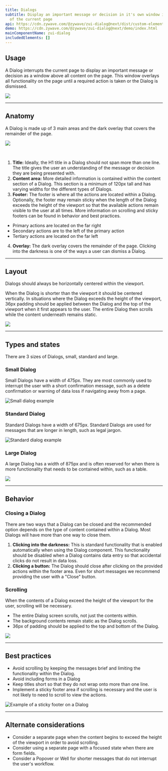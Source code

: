 ```yaml
---
title: Dialogs
subtitle: Display an important message or decision in it's own window in front
  of the current page
api: https://cdn.zywave.com/@zywave/zui-dialog@next/dist/custom-elements.json
demo: https://cdn.zywave.com/@zywave/zui-dialog@next/demo/index.html
mainComponentName: zui-dialog
includedElements: []
---
```

## Usage

A Dialog interrupts the current page to display an important message or decision as a window above all content on the page. This window overlays all functionality on the page until a required action is taken or the Dialog is dismissed. 

![](/images/dialog_usage.svg)

- - -

## Anatomy

A Dialog is made up of 3 main areas and the dark overlay that covers the remainder of the page. 

![](/images/dialog_anatomy.svg)

</br> 

1. **Title:** Ideally, the H1 title in a Dialog should not span more than one line. The title gives the user an understanding of the message or decision they are being presented with. 
2. **Content area:** More detailed information is contained within the content section of a Dialog. This section is a minimum of 120px tall and has varying widths for the different types of Dialogs.  
3. **Footer:** The footer is where all the actions are located within a Dialog. Optionally, the footer may remain sticky when the length of the Dialog exceeds the height of the viewport so that the available actions remain visible to the user at all times. More information on scrolling and sticky footers can be found in behavior and best practices.

* Primary actions are located on the far right
* Secondary actions are to the left of the primary action
* Tertiary actions are located on the far left  

4. **Overlay:** The dark overlay covers the remainder of the page. Clicking into the darkness is one of the ways a user can dismiss a Dialog. 

- - -

## Layout

Dialogs should always be horizontally centered within the viewport.  

When the Dialog is shorter than the viewport it should be centered vertically. In situations where the Dialog exceeds the height of the viewport, 36px padding should be applied between the Dialog and the top of the viewport when it first appears to the user. The entire Dialog then scrolls while the content underneath remains static.

![](/images/dialog_layout.svg)

- - -

## Types and states

There are 3 sizes of Dialogs, small, standard and large.

### Small Dialog

Small Dialogs have a width of 475px. They are most commonly used to interrupt the user with a short confirmation message, such as a delete confirmation or warning of data loss if navigating away from a page. 

![Small dialog example](/images/dialog_small.svg)

<docs-spacer size="small"></docs-spacer>

### Standard Dialog

Standard Dialogs have a width of 675px. Standard Dialogs are used for messages that are longer in length, such as legal jargon. 

![Standard dialog example](/images/dialog_medium.svg)



<docs-spacer size="small"></docs-spacer>

### Large Dialog

A large Dialog has a width of 875px and is often reserved for when there is more functionality that needs to be contained within, such as a table. 

![](/images/dialog_large.svg)



- - -

## Behavior

### Closing a Dialog

There are two ways that a Dialog can be closed and the recommended option depends on the type of content contained within a Dialog. Most Dialogs will have more than one way to close them. 

1. **Clicking into the darkness:** This is standard functionality that is enabled automatically when using the Dialog component. This functionality should be disabled when a Dialog contains data entry so that accidental clicks do not result in data loss. 
2. **Clicking a button:**  The Dialog should close after clicking on the provided actions within the footer area. Even for short messages we recommend providing the user with a "Close" button. 

<docs-spacer size="small"></docs-spacer>

### Scrolling

When the contents of a Dialog exceed the height of the viewport for the user, scrolling will be necessary. 

* The entire Dialog screen scrolls, not just the contents within. 
* The background contents remain static as the Dialog scrolls.
* 36px of padding should be applied to the top and bottom of the Dialog. 

![](/images/dialog_scrolling.svg)

- - -

## Best practices

* Avoid scrolling by keeping the messages brief and limiting the functionality within the Dialog. 
* Avoid including forms in a Dialog
* Keep titles short so that they do not wrap onto more than one line. 
* Implement a sticky footer area if scrolling is necessary and the user is not likely to need to scroll to view the actions. 

![Example of a sticky footer on a Dialog](/images/dialog_fixed-footer.svg)

- - -

## Alternate considerations

* Consider a separate page when the content begins to exceed the height of the viewport in order to avoid scrolling. 
* Consider using a separate page with a focused state when there are form fields.
* Consider a Popover or Well for shorter messages that do not interrupt the user's workflow.